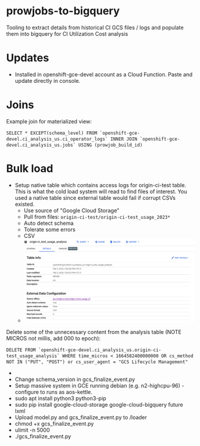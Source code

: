 # prowjobs-to-bigquery
Tooling to extract details from historical CI GCS files / logs and populate them into bigquery for CI Utilization Cost analysis

# Updates
- Installed in openshift-gce-devel account as a Cloud Function. Paste and update directly in console.

# Joins
Example join for materialized view:
```
SELECT * EXCEPT(schema_level) FROM `openshift-gce-devel.ci_analysis_us.ci_operator_logs` INNER JOIN `openshift-gce-devel.ci_analysis_us.jobs` USING (prowjob_build_id)
```

# Bulk load
- Setup native table which contains access logs for origin-ci-test table. This is what the cold load system will read to find files of interest. You used a native table since external table would fail if corrupt CSVs existed.
  - Use source of "Google Cloud Storage"
  - Pull from files: `origin-ci-test/origin-ci-test_usage_2023*`
  - Auto detect schema
  - Tolerate some errors
  - CSV
  - ![img.png](img/img.png)

Delete some of the unnecessary content from the analysis table (NOTE MICROS not millis, add 000 to epoch):
```
DELETE FROM `openshift-gce-devel.ci_analysis_us.origin-ci-test_usage_analysis` WHERE time_micros < 1664582400000000 OR cs_method NOT IN ("PUT", "POST") or cs_user_agent = "GCS Lifecycle Management"
```                                                                                                
- 
- Change schema_version in gcs_finalize_event.py
- Setup massive system in GCE running debian (e.g. n2-highcpu-96) - configure to runs as aos-kettle.
- sudo apt install python3 python3-pip
- sudo pip install google-cloud-storage google-cloud-bigquery future lxml
- Upload model.py and gcs_finalize_event.py to /loader
- chmod +x gcs_finalize_event.py
- ulimit -n 5000
- ./gcs_finalize_event.py

